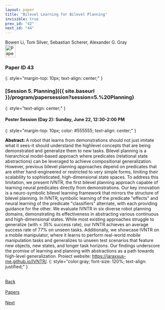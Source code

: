 ```yaml
---
layout: paper
title: "Bilevel Learning for Bilevel Planning"
invisible: true
prev_id: "42"
next_id: "44"
---
```

<div class="paper-authors">
  <div class="paper-author-box">
    <div class="paper-author-name">Bowen Li, Tom Silver, Sebastian Scherer, Alexander G. Gray</div>
    <div class="paper-author-uni"></div>
  </div>
</div>

<div class="paper-pdf">
  <div>
    <a href="https://www.roboticsproceedings.org/rss21/p043.pdf" title="Download PDF" target="_blank">
      <img src="{{ site.baseurl }}/images/paper_link_cardinal_red.png" alt="Paper PDF" width="33" height="40" />
    </a>
  </div>
</div>

### Paper ID 43
{: style="margin-top: 10px; text-align: center;" }

### [Session 5. Planning]({{ site.baseurl }}/program/papersession?session=5.%20Planning)
{: style="text-align: center;" }

#### Poster Session (Day 2): Sunday, June 22, 12:30-2:00 PM
{: style="margin-top: 10px; color: #555555; text-align: center;" }

<b style="color: black;">Abstract: </b>A robot that learns from demonstrations should not just imitate what it sees-it should understand the highlevel concepts that are being demonstrated and generalize them to new tasks. Bilevel planning is a hierarchical model-based approach where predicates (relational state abstractions) can be leveraged to achieve compositional generalization. However, previous bilevel planning approaches depend on predicates that are either hand-engineered or restricted to very simple forms, limiting their scalability to sophisticated, high-dimensional state spaces. To address this limitation, we present IVNTR, the first bilevel planning approach capable of learning neural predicates directly from demonstrations. Our key innovation is a neuro-symbolic bilevel learning framework that mirrors the structure of bilevel planning. In IVNTR, symbolic learning of the predicate "effects" and neural learning of the predicate "classifiers" alternate, with each providing guidance for the other. We evaluate IVNTR in six diverse robot planning domains, demonstrating its effectiveness in abstracting various continuous and high-dimensional states. While most existing approaches struggle to generalize (with < 35% success rate), our IVNTR achieves an average success rate of 77% on unseen tasks. Additionally, we showcase IVNTR on a mobile manipulator, where it learns to perform real-world mobile manipulation tasks and generalizes to unseen test scenarios that feature new objects, new states, and longer task horizons. Our findings underscore the promise of learning and planning with abstractions as a path towards high-level generalization. Proiect website: https://jaraxxus-me.github.io/IVNTR/.
{: style="color:gray; font-size: 120%; text-align: justified;" }

<div class="paper-menu">
  <div class="paper-menu-inner">
    <a href="{{ site.baseurl }}/program/papers/42/" title="Previous Paper">
            <div class="paper-menu-icon">
                <i class="fas fa-arrow-left"></i><br>
                <span class="paper-menu-label">Back</span>
            </div>
        </a>
    <a href="{{ site.baseurl }}/program/papers" title="All Papers">
      <div class="paper-menu-icon">
        <i class="fas fa-list"></i><br>
        <span class="paper-menu-label">Papers</span>
      </div>
    </a>
    <a href="{{ site.baseurl }}/program/papers/44/" title="Next Paper">
            <div class="paper-menu-icon">
                <i class="fas fa-arrow-right"></i><br>
                <span class="paper-menu-label">Next</span>
            </div>
        </a>
  </div>
</div>
